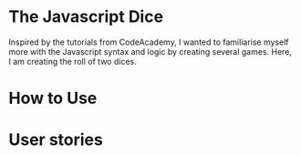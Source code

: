 # The Javascript Dice

Inspired by the tutorials from CodeAcademy, I wanted to familiarise myself more
with the Javascript syntax and logic by creating several games. Here, I am creating
the roll of two dices.

# How to Use


# User stories
